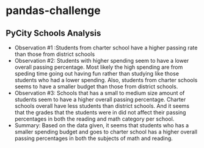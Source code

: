 # pandas-challenge
## PyCity Schools Analysis
- Observation #1 :Students from charter school have a higher passing rate than those from district schools
- Observation #2: Students with higher spending seem to have a lower overall passing percentage. Most likely the high spending are from speding time going out having fun rather than studying like those students who had a lower spending. Also, students from charter schools seems to have a smaller budget than those from district schools.
- Observation #3: Schools that has a small to medium size amount of students seem to have a higher overall passing percentage. Charter schools overall have less students than district schools. And it seems that the grades that the students were in did not affect their passing percentages in both the reading and math category per school.
- Summary: Based on the data given, it seems that students who has a smaller spending budget and goes to charter school has a higher overall passing percentages in both the subjects of math and reading.

